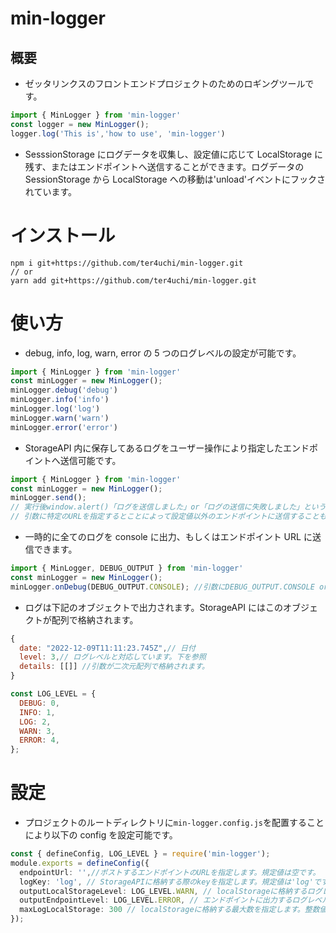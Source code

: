 # min-logger

## 概要

- ゼッタリンクスのフロントエンドプロジェクトのためのロギングツールです。

```Typescript
import { MinLogger } from 'min-logger'
const logger = new MinLogger();
logger.log('This is','how to use', 'min-logger')
```

- SesssionStorage にログデータを収集し、設定値に応じて LocalStorage に残す、またはエンドポイントへ送信することができます。ログデータの SessionStorage から LocalStorage への移動は'unload'イベントにフックされています。

# インストール

```
npm i git+https://github.com/ter4uchi/min-logger.git
// or
yarn add git+https://github.com/ter4uchi/min-logger.git
```

# 使い方

- debug, info, log, warn, error の 5 つのログレベルの設定が可能です。

```Typescript
import { MinLogger } from 'min-logger'
const minLogger = new MinLogger();
minLogger.debug('debug')
minLogger.info('info')
minLogger.log('log')
minLogger.warn('warn')
minLogger.error('error')
```

- StorageAPI 内に保存してあるログをユーザー操作により指定したエンドポイントへ送信可能です。

```Typescript
import { MinLogger } from 'min-logger'
const minLogger = new MinLogger();
minLogger.send();
// 実行後window.alert()「ログを送信しました」or「ログの送信に失敗しました」というメッセージが表示されます。
// 引数に特定のURLを指定するとことによって設定値以外のエンドポイントに送信することもできます。
```

- 一時的に全てのログを console に出力、もしくはエンドポイント URL に送信できます。

```Typescript
import { MinLogger, DEBUG_OUTPUT } from 'min-logger'
const minLogger = new MinLogger();
minLogger.onDebug(DEBUG_OUTPUT.CONSOLE); //引数にDEBUG_OUTPUT.CONSOLE or DEBUG_OUTPUT.ENDPOINTを指定できます。
```

- ログは下記のオブジェクトで出力されます。StorageAPI にはこのオブジェクトが配列で格納されます。

```js
{
  date: "2022-12-09T11:11:23.745Z",// 日付
  level: 3,// ログレベルと対応しています。下を参照
  details: [[]] //引数が二次元配列で格納されます。
}
```

```js
const LOG_LEVEL = {
  DEBUG: 0,
  INFO: 1,
  LOG: 2,
  WARN: 3,
  ERROR: 4,
};
```
# 設定
- プロジェクトのルートディレクトリに`min-logger.config.js`を配置することにより以下の config を設定可能です。

```Typescript
const { defineConfig, LOG_LEVEL } = require('min-logger');
module.exports = defineConfig({
  endpointUrl: '',//ポストするエンドポイントのURLを指定します。規定値は空です。
  logKey: 'log', // StorageAPIに格納する際のkeyを指定します。規定値は'log'です。
  outputLocalStorageLevel: LOG_LEVEL.WARN, // localStorageに格納するログレベルを指定します。LOG_LEVEL.DEBUG ~ LOG_LEVEL.ERRORが指定可能です。規定値はLOG_LEVEL.WARNです。
  outputEndpointLevel: LOG_LEVEL.ERROR, // エンドポイントに出力するログレベルを指定します。LOG_LEVEL.DEBUG ~ LOG_LEVEL.ERRORが指定可能です。規定値はLOG_LEVEL.ERRORです。
  maxLogLocalStorage: 300 // localStorageに格納する最大数を指定します。整数値を指定可能です。規定値は300です。
});

```
